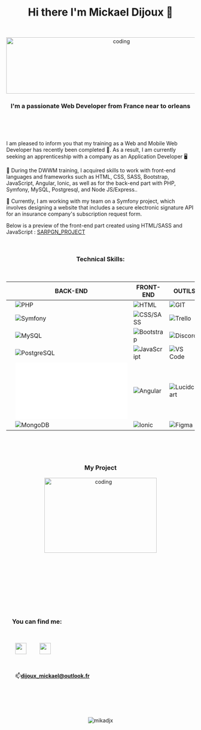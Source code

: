 
<h1 align="center">Hi there I'm Mickael Dijoux 👋</h1>
<br><p align="center"><img alt="coding" width="600" height="150" src="https://zupimages.net/up/22/47/hxxm.jpg" alt="" /></p>
<h3 align="center">I'm a passionate Web Developer from France near to orleans</h3><br><br><br>

 I am pleased to inform you that my training as a Web and Mobile Web Developer has recently been completed 🎉. As a result, I am currently seeking an apprenticeship with a company as an Application Developer 🖥️
 
🌱 During the DWWM training, I acquired skills to work with front-end languages and frameworks such as HTML, CSS, SASS, Bootstrap, JavaScript, Angular, Ionic, as well as for the back-end part with PHP, Symfony, MySQL, Postgresql, and Node JS/Express..

 🔭 Currently, I am working with my team on a Symfony project, which involves designing a website that includes a secure electronic signature API for an insurance company's subscription request form.
 
 Below is a preview of the front-end part created using HTML/SASS and JavaScript : <a href="https://github.com/Mikadjx/Sargn_Project">SARPGN_PROJECT</a>


<br><h3 align="center">Technical Skills:</h3><br>

|     | BACK-END                                    | FRONT-END                                     | OUTILS                                      |
| --- | ------------------------------------------- | --------------------------------------------- | ------------------------------------------- |
|     | ![PHP](lien_vers_logo_PHP)                   | ![HTML](lien_vers_logo_HTML)                  | ![GIT](lien_vers_logo_GIT)                   |
|     | ![Symfony](lien_vers_logo_Symfony)           | ![CSS/SASS](lien_vers_logo_CSS_SASS)           | ![Trello](lien_vers_logo_Trello)             |
|     | ![MySQL](lien_vers_logo_MySQL)               | ![Bootstrap](lien_vers_logo_Bootstrap)         | ![Discord](lien_vers_logo_Discord)           |
|     | ![PostgreSQL](lien_vers_logo_PostgreSQL)     | ![JavaScript](lien_vers_logo_JavaScript)       | ![VS Code](lien_vers_logo_VS_Code)           |
|     | ![Node.js](lien_vers_logo_Node.js)           | ![Angular](lien_vers_logo_Angular)             | ![Lucidchart](lien_vers_logo_Lucidchart)     |
|     | ![MongoDB](lien_vers_logo_MongoDB)           | ![Ionic](lien_vers_logo_Ionic)                 | ![Figma](lien_vers_logo_Figma)               |

<br><br><br><h3 align="center">My Project </h3>
<p align="center">
<img alt="coding" width="300" height="200" src="https://media.tenor.com/2uyENRmiUt0AAAAC/coding.gif">

        
<br><br><br><br><br><br><br><br><h3 align="left">&nbsp; &nbsp;&nbsp;You can find me:</h3><ul><br><p align="left"><a href="https://www.linkedin.com/in/mickael-dijoux-a58797252"><img src="https://zupimages.net/up/22/14/s2g7.png" width="30px"/></a> &nbsp; &nbsp; &nbsp; &nbsp;
<a href="https://twitter.com/Mickael_djx"><img src="https://zupimages.net/up/22/47/y776.png" width="30px"/></a><p align="left">
<br> <p align="left">📫**dijoux_mickael@outlook.fr**</p>
 </ul>
<br> 
<br>
 
<p align="center">
<br><br><img src="https://komarev.com/ghpvc/?username=mikadjx&label=Profile%20views&color=0e75b6&style=flat" alt="mikadjx"/></p>




